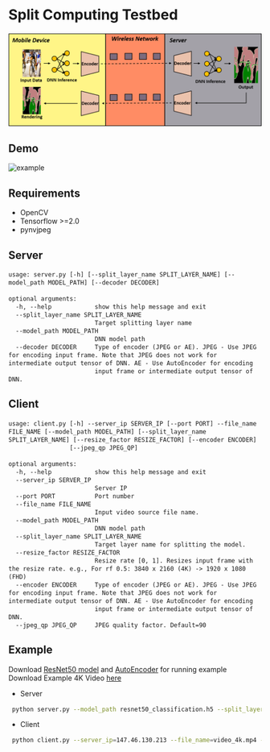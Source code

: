 # Split Computing Testbed
![overview](overview.png)

## Demo
![example](example.gif)

## Requirements
* OpenCV
* Tensorflow >=2.0
* pynvjpeg

## Server

```
usage: server.py [-h] [--split_layer_name SPLIT_LAYER_NAME] [--model_path MODEL_PATH] [--decoder DECODER]

optional arguments:
  -h, --help            show this help message and exit
  --split_layer_name SPLIT_LAYER_NAME
                        Target splitting layer name
  --model_path MODEL_PATH
                        DNN model path
  --decoder DECODER     Type of encoder (JPEG or AE). JPEG - Use JPEG for encoding input frame. Note that JPEG does not work for intermediate output tensor of DNN. AE - Use AutoEncoder for encoding       
                        input frame or intermediate output tensor of DNN.
```

## Client

```
usage: client.py [-h] --server_ip SERVER_IP [--port PORT] --file_name FILE_NAME [--model_path MODEL_PATH] [--split_layer_name SPLIT_LAYER_NAME] [--resize_factor RESIZE_FACTOR] [--encoder ENCODER]
                 [--jpeg_qp JPEG_QP]

optional arguments:
  -h, --help            show this help message and exit
  --server_ip SERVER_IP
                        Server IP
  --port PORT           Port number
  --file_name FILE_NAME
                        Input video source file name.
  --model_path MODEL_PATH
                        DNN model path
  --split_layer_name SPLIT_LAYER_NAME
                        Target layer name for splitting the model.
  --resize_factor RESIZE_FACTOR
                        Resize rate [0, 1]. Resizes input frame with the resize rate. e.g., For rf 0.5: 3840 x 2160 (4K) -> 1920 x 1080 (FHD)
  --encoder ENCODER     Type of encoder (JPEG or AE). JPEG - Use JPEG for encoding input frame. Note that JPEG does not work for intermediate output tensor of DNN. AE - Use AutoEncoder for encoding       
                        input frame or intermediate output tensor of DNN.
  --jpeg_qp JPEG_QP     JPEG quality factor. Default=90
```

## Example
Download [ResNet50 model](https://drive.google.com/file/d/1LVxyvFq2ij-Ftg_TnZfRlWReLBJVVsfg/view?usp=sharing) and [AutoEncoder](https://drive.google.com/file/d/1nEHpVg3-pmT0ZVTpU6jSrrxa4-JV7VAU/view?usp=sharing) for running example
Download Example 4K Video [here](https://drive.google.com/file/d/1DtatEgwlCbqJMMtR6wtIU14oIGF5PAfJ/view?usp=sharing)

* Server
```bash
 python server.py --model_path resnet50_classification.h5 --split_layer_name=conv3_block1_out --decoder=AE
```
* Client
```bash
 python client.py --server_ip=147.46.130.213 --file_name=video_4k.mp4 --model_path=resnet50_classification.h5 --split_layer_name=conv3_block1_out --encoder=AE --resize_factor=0.5
 ```


